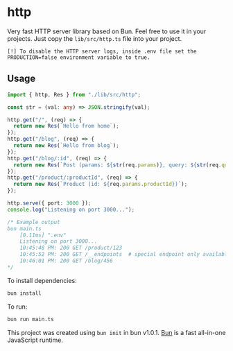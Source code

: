 # http

Very fast HTTP server library based on Bun. Feel free to use it in your projects. Just copy the `lib/src/http.ts` file into your project.

```
[!] To disable the HTTP server logs, inside .env file set the PRODUCTION=false environment variable to true.
```

## Usage

```ts
import { http, Res } from "./lib/src/http";

const str = (val: any) => JSON.stringify(val);

http.get("/", (req) => {
  return new Res(`Hello from home`);
});
http.get("/blog", (req) => {
  return new Res(`Hello from blog`);
});
http.get("/blog/:id", (req) => {
  return new Res(`Post (params: ${str(req.params)}, query: ${str(req.query)})`);
});
http.get("/product/:productId", (req) => {
  return new Res(`Product (id: ${req.params.productId})`);
});

http.serve({ port: 3000 });
console.log("Listening on port 3000...");

/* Example output
bun main.ts
    [0.11ms] ".env"
    Listening on port 3000...
    10:45:48 PM: 200 GET /product/123
    10:45:52 PM: 200 GET /__endpoints  # special endpoint only available in PRODUCTION=false mode
    10:46:01 PM: 200 GET /blog/456
*/
```

To install dependencies:

```bash
bun install
```

To run:

```bash
bun run main.ts
```

This project was created using `bun init` in bun v1.0.1. [Bun](https://bun.sh) is a fast all-in-one JavaScript runtime.
